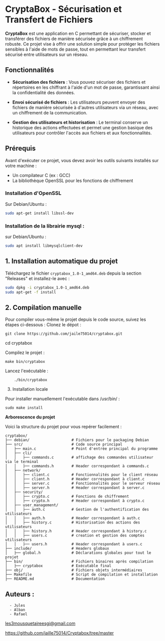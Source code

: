 # **CryptaBox** - Sécurisation et Transfert de Fichiers

**CryptaBox** est une application en C permettant de sécuriser, stocker et transférer des fichiers de manière sécurisée grâce à un chiffrement robuste. Ce projet vise à offrir une solution simple pour protéger les fichiers sensibles à l'aide de mots de passe, tout en permettant leur transfert sécurisé entre utilisateurs sur un réseau.

## Fonctionnalités

- **Sécurisation des fichiers** : Vous pouvez sécuriser des fichiers et répertoires en les chiffrant à l'aide d'un mot de passe, garantissant ainsi la confidentialité des données.
  
- **Envoi sécurisé de fichiers** : Les utilisateurs peuvent envoyer des fichiers de manière sécurisée à d'autres utilisateurs via un réseau, avec un chiffrement de la communication.
  
- **Gestion des utilisateurs et historisation** : Le terminal conserve un historique des actions effectuées et permet une gestion basique des utilisateurs pour contrôler l'accès aux fichiers et aux fonctionnalités.

## Prérequis

Avant d'exécuter ce projet, vous devez avoir les outils suivants installés sur votre machine :
- Un compilateur C (ex : GCC)
- La bibliothèque OpenSSL pour les fonctions de chiffrement

### Installation d'OpenSSL 

Sur Debian/Ubuntu :
```bash
sudo apt-get install libssl-dev
```
### Installation de la librairie mysql : 
sur Debian/Ubuntu :
```bash
sudo apt install libmysqlclient-dev
```
## 1. Installation automatique du projet 
Téléchargez le fichier `cryptabox_1.0-1_amd64.deb` depuis la section "Releases" et installez-le avec :
```bash
sudo dpkg -i cryptabox_1.0-1_amd64.deb
sudo apt-get -f install
```
## 2. Compilation manuelle

Pour compiler vous-même le projet depuis le code source, suivez les étapes ci-dessous :
Clonez le dépot : 
```
git clone https://github.com/jaile75014/cryptabox.git
```
cd cryptabox

Compilez le projet :
```
make bin/cryptabox
```
Lancez l'exécutable :
```
    ./bin/cryptabox
```
3. Installation locale

Pour installer manuellement l'exécutable dans /usr/bin/ :
```
sudo make install
```


 **Arborescence du projet**

Voici la structure du projet pour vous repérer facilement :
```Plaintext
cryptabox/
├── debian/                   # Fichiers pour le packaging Debian
├── src/                      # Code source principal
│   ├── main.c                # Point d'entrée principal du programme
│   ├── cli/
│   │   ├── commands.c        # affichage des commandes utilisateur via le terminal
│   │   ├── commands.h        # Header correspondant à commands.c
│   ├── network/
│   │   ├── client.c          # Fonctionnalités pour le client réseau
│   │   ├── client.h          # Header correspondant à client.c
│   │   ├── server.c          # Fonctionnalités pour le serveur réseau
│   │   ├── server.h          # Header correspondant à server.c
│   ├── security/
│   │   ├── crypto.c          # Fonctions de chiffrement
│   │   ├── crypto.h          # Header correspondant à crypto.c
│   ├── user_management/
│   │   ├── auth.c            # Gestion de l'authentification des utilisateurs
│   │   ├── auth.h            # Header correspondant à auth.c
│   │   ├── history.c         # Historisation des actions des utilisateurs
│   │   ├── history.h         # Header correspondant à history.c
│   │   ├── users.c           # creation et gestion des comptes utilisateurs
│   │   ├── users.h           # Header correspondant à users.c
├── include/                  # Headers globaux
│   ├── global.h              # Déclarations globales pour tout le projet
├── bin/                      # Fichiers binaires après compilation
│   ├── cryptabox             # Exécutable final
├── obj/                      # Fichiers objets intermédiaires
├── Makefile                  # Script de compilation et installation
├── README.md                 # Documentation
```
## Auteurs :  
```Plaintext
  - Jules
  - Alban
  - Rafael
```
<les3mousquetaireesgi@gmail.com>

https://github.com/jaille75014/Cryptabox/tree/master
